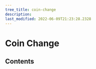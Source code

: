 ```yaml
---
tree_title: coin-change
description: 
last_modified: 2022-06-09T21:23:28.2328
---
```


# Coin Change

## Contents
